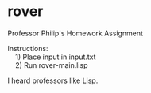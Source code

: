 # rover

Professor Philip's Homework Assignment  
  
Instructions:  
&nbsp;&nbsp;&nbsp;&nbsp;1) Place input in input.txt  
&nbsp;&nbsp;&nbsp;&nbsp;2) Run rover-main.lisp  
  
I heard professors like Lisp.
